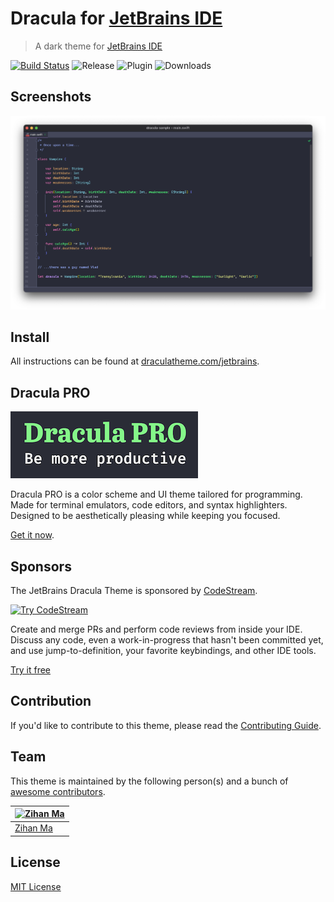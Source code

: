 # Dracula for [JetBrains IDE](https://www.jetbrains.com/)

> A dark theme for [JetBrains IDE](https://www.jetbrains.com/)

[![Build Status](https://dev.azure.com/draculatheme/dracula-theme/_apis/build/status/dracula.jetbrains?branchName=master)](https://dev.azure.com/draculatheme/dracula-theme/_build/latest?definitionId=2&branchName=master)
![Release](https://img.shields.io/github/release/WhiteVermouth/jetbrains-dracula.svg)
![Plugin](https://img.shields.io/jetbrains/plugin/v/com.vermouthx.idea.svg)
![Downloads](https://img.shields.io/jetbrains/plugin/d/com.vermouthx.idea.svg)

## Screenshots

![Screenshot](./screenshot.png)

## Install

All instructions can be found at [draculatheme.com/jetbrains](https://draculatheme.com/jetbrains).

## Dracula PRO

[![Dracula Pro](./docs/screenshots/dracula-pro.png)](https://gumroad.com/a/477820019)

Dracula PRO is a color scheme and UI theme tailored for programming.
Made for terminal emulators, code editors, and syntax highlighters.
Designed to be aesthetically pleasing while keeping you focused.

[Get it now](https://gumroad.com/a/477820019).

## Sponsors

The JetBrains Dracula Theme is sponsored by [CodeStream](https://sponsorlink.codestream.com/?utm_source=jbmarket&amp;utm_campaign=jbdracula&amp;utm_medium=banner).

[![Try CodeStream](https://alt-images.codestream.com/codestream_logo_jbdracula.png)](https://sponsorlink.codestream.com/?utm_source=jbmarket&amp;utm_campaign=jbdracula&amp;utm_medium=banner)

Create and merge PRs and perform code reviews from inside your IDE.  Discuss any code, even a work-in-progress that hasn't been committed yet, and use jump-to-definition, your favorite keybindings, and other IDE tools.

[Try it free](https://sponsorlink.codestream.com/?utm_source=jbmarket&amp;utm_campaign=jbdracula&amp;utm_medium=banner)

## Contribution

If you'd like to contribute to this theme, please read the [Contributing Guide](./CONTRIBUTING.md).

## Team

This theme is maintained by the following person(s) and a bunch of [awesome contributors](https://github.com/dracula/jetbrains/graphs/contributors).

|[![Zihan Ma](https://avatars.githubusercontent.com/u/13076049?v=3&s=70)](https://github.com/WhiteVermouth)
|---
|[Zihan Ma](https://github.com/WhiteVermouth)

## License

[MIT License](./LICENSE)